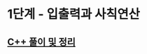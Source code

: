# 1단계 - 입출력과 사칙연산

## [C++ 풀이 및 정리](https://github.com/bradkim06/studyBackjoonAlgorithm/tree/main/1-%EC%9E%85%EC%B6%9C%EB%A0%A5%EA%B3%BC_%EC%82%AC%EC%B9%99%EC%97%B0%EC%82%B0/cpp)

